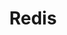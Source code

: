 ---
title: "Redis"
image: "01679cfc01f14b83b2e619da77c9f0c2.png"
style:
    background: "#2a9d8f"
    color: "#fff"
---